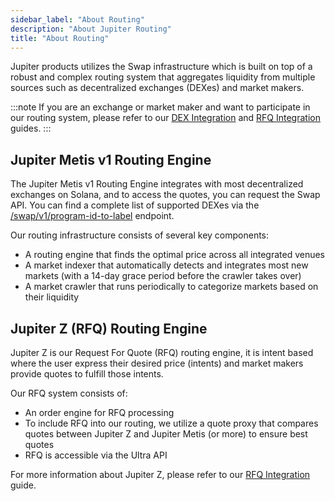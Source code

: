 ```yaml
---
sidebar_label: "About Routing"
description: "About Jupiter Routing"
title: "About Routing"
---
```


<head>
    <title>About Routing</title>
    <meta name="twitter:card" content="summary" />
</head>

Jupiter products utilizes the Swap infrastructure which is built on top of a robust and complex routing system that aggregates liquidity from multiple sources such as decentralized exchanges (DEXes) and market makers.

:::note
If you are an exchange or market maker and want to participate in our routing system, please refer to our [DEX Integration](/docs/routing/dex-integration) and [RFQ Integration](/docs/routing/rfq-integration) guides.
:::

## Jupiter Metis v1 Routing Engine

The Jupiter Metis v1 Routing Engine integrates with most decentralized exchanges on Solana, and to access the quotes, you can request the Swap API. You can find a complete list of supported DEXes via the [/swap/v1/program-id-to-label](https://lite-api.jup.ag/swap/v1/program-id-to-label) endpoint.

Our routing infrastructure consists of several key components:

- A routing engine that finds the optimal price across all integrated venues
- A market indexer that automatically detects and integrates most new markets (with a 14-day grace period before the crawler takes over)
- A market crawler that runs periodically to categorize markets based on their liquidity

## Jupiter Z (RFQ) Routing Engine

Jupiter Z is our Request For Quote (RFQ) routing engine, it is intent based where the user express their desired price (intents) and market makers provide quotes to fulfill those intents.

Our RFQ system consists of:

- An order engine for RFQ processing
- To include RFQ into our routing, we utilize a quote proxy that compares quotes between Jupiter Z and Jupiter Metis (or more) to ensure best quotes
- RFQ is accessible via the Ultra API

For more information about Jupiter Z, please refer to our [RFQ Integration](/docs/routing/rfq-integration) guide.

